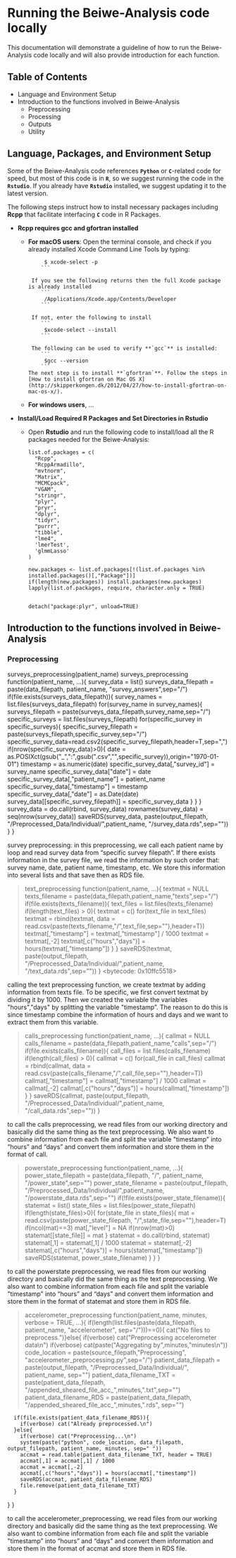 # Running the Beiwe-Analysis code locally

This documentation will demonstrate a guideline of how to run the Beiwe-Analysis code locally and will also provide introduction for each function.

## Table of Contents
- Language and Environment Setup
- Introduction to the functions involved in Beiwe-Analysis
    - Preprocessing
    - Processing
    - Outputs
    - Utility 

## Language, Packages, and Environment Setup

Some of the Beiwe-Analysis code references **`Python`** or **`C`**-related code for speed, but most of this code is in **`R`**, so we suggest running the code in the **`Rstudio`**. If you already have **`Rstudio`** installed, we suggest updating it to the latest version.

The following steps instruct how to install necessary packages including **Rcpp** that facilitate interfacing **`C`** code in R Packages. 

- **Rcpp requires gcc and gfortran installed**
    - **For macOS users**:
         Open the terminal console, and check if you already installed Xcode Command Line Tools by typing:
            
	    ```
             $ xcode-select -p
            ```
         
         If you see the following returns then the full Xcode package is already installed
            ```
             /Applications/Xcode.app/Contents/Developer
            ```
         
         If not, enter the following to install          
            ```
             $xcode-select --install
            ```
         
         The following can be used to verify **`gcc`** is installed:            
            ```
             $gcc --version
            ```
        The next step is to install **`gfortran`**. Follow the steps in [How to install gfortran on Mac OS X](http://skipperkongen.dk/2012/04/27/how-to-install-gfortran-on-mac-os-x/).
    
    - **For windows users**, ...

- **Install/Load Required R Packages and Set Directories in Rstudio**


    - Open **Rstudio** and run the following code to install/load all the R packages needed for the Beiwe-Analysis:
        ```
        list.of.packages = c(
          "Rcpp",
          "RcppArmadillo",
          "mvtnorm",
          "Matrix",
          "MCMCpack",
          "VGAM",
          "stringr",
          "plyr",
          "pryr",
          "dplyr",
          "tidyr",
          "purrr",
          "tibble",
          "lme4",
          'lmerTest',
          'glmmLasso'
        )

        new.packages <- list.of.packages[!(list.of.packages %in% installed.packages()[,"Package"])]
        if(length(new.packages)) install.packages(new.packages)
        lapply(list.of.packages, require, character.only = TRUE)


        detach("package:plyr", unload=TRUE)

        ```

## Introduction to the functions involved in Beiwe-Analysis
### Preprocessing

surveys_preprocessing(patient_name)
surveys_preprocessing
function(patient_name, ...){
  survey_data = list()
  surveys_data_filepath = paste(data_filepath, patient_name, "survey_answers",sep="/")
  if(file.exists(surveys_data_filepath)){
    survey_names = list.files(surveys_data_filepath)
    for(survey_name in survey_names){
      surveys_filepath = paste(surveys_data_filepath,survey_name,sep="/")
      specific_surveys = list.files(surveys_filepath)
      for(specific_survey in specific_surveys){
        specific_survey_filepath = paste(surveys_filepath,specific_survey,sep="/")
        specific_survey_data=read.csv2(specific_survey_filepath,header=T,sep=",")
        if(nrow(specific_survey_data)>0){
          date = as.POSIXct(gsub("_",":",gsub(".csv","",specific_survey)),origin="1970-01-01")
          timestamp = as.numeric(date)
          specific_survey_data[,"survey_id"]      = survey_name
          specific_survey_data["date"]            = date
          specific_survey_data[,"patient_name"]   = patient_name
          specific_survey_data[,"timestamp"]      = timestamp
          specific_survey_data[,"date"]           = as.Date(date)
          survey_data[[specific_survey_filepath]] = specific_survey_data
        }
      }
    }
  survey_data = do.call(rbind, survey_data)
  rownames(survey_data) = seq(nrow(survey_data))
  saveRDS(survey_data, paste(output_filepath, "/Preprocessed_Data/Individual/",patient_name, "/survey_data.rds",sep=""))
  }
}

survey preprocessing:
in this preprocessing, we call each patient name by loop and read survey data  from “specific survey filepath”. If there exists information in the survey file, we read the information by such order that: survey name, date, patient name, timestamp, etc. We store this information into several lists and that save then as RDS file.



> text_preprocessing
function(patient_name, ...){
  textmat = NULL
  texts_filename = paste(data_filepath,patient_name,"texts",sep="/")
  if(file.exists(texts_filename)){
    text_files = list.files(texts_filename)
    if(length(text_files) > 0){
		textmat = c()
		for(text_file in text_files)
			textmat = rbind(textmat, data = read.csv(paste(texts_filename,"/",text_file,sep=""),header=T))
		textmat[,"timestamp"] = textmat[,"timestamp"] / 1000
		textmat = textmat[,-2]
		textmat[,c("hours","days")] = hours(textmat[,"timestamp"])
    }
  }
  saveRDS(textmat, paste(output_filepath, "/Preprocessed_Data/Individual/",patient_name, "/text_data.rds",sep=""))
}
<bytecode: 0x10ffc5518>

calling the text preprocessing function, we create textmat by adding information from texts file. To be specific, we first convert textmat by dividing it by 1000. Then we created the variable the variables "hours","days" by splitting the variable  "timestamp”. The reason to do this is since timestamp combine the information of hours and days and we want to extract them from this variable. 

> calls_preprocessing
function(patient_name, ...){
  callmat = NULL
  calls_filename = paste(data_filepath,patient_name,"calls",sep="/")
  if(file.exists(calls_filename)){
    call_files = list.files(calls_filename)
    if(length(call_files) > 0){
		callmat = c()
		for(call_file in call_files)
			callmat = rbind(callmat, data = read.csv(paste(calls_filename,"/",call_file,sep=""),header=T))
		callmat[,"timestamp"] = callmat[,"timestamp"] / 1000
		callmat = callmat[,-2]
		callmat[,c("hours","days")] = hours(callmat[,"timestamp"])
    }
  }
  saveRDS(callmat, paste(output_filepath, "/Preprocessed_Data/Individual/",patient_name, "/call_data.rds",sep=""))
}

to call the calls preprocessing, we read files from our working directory and basically did the same thing as the text preprocessing. We also want to combine information from each file and split the variable "timestamp” into “hours” and “days” and convert them information and store them in the format of call.

> powerstate_preprocessing
function(patient_name, ...){
	power_state_filepath = paste(data_filepath, "/", patient_name, "/power_state",sep="")
	power_state_filename = paste(output_filepath, "/Preprocessed_Data/Individual/",patient_name, "/powerstate_data.rds",sep="")
	if(!file.exists(power_state_filename)){
	  statemat = list()
	  state_files = list.files(power_state_filepath)
	  if(length(state_files)>0){
		  for(state_file in state_files){
			mat = read.csv(paste(power_state_filepath, "/",state_file,sep=""),header=T)
			if(ncol(mat)==3) mat[,"level"] = NA
			if(nrow(mat)>0)
			  statemat[[state_file]] = mat
		  }
		  statemat = do.call(rbind, statemat)
		  statemat[,1] = statemat[,1] / 1000
		  statemat = statemat[,-2]
		  statemat[,c("hours","days")] = hours(statemat[,"timestamp"])
		  saveRDS(statemat, power_state_filename)
		}
	}
}

to call the powerstate preprocessing, we read files from our working directory and basically did the same thing as the text preprocessing. We also want to combine information from each file and split the variable "timestamp” into “hours” and “days” and convert them information and store them in the format of statemat and store them in RDS file.

> accelerometer_preprocessing
function(patient_name, minutes, verbose = TRUE, ...){
if(length(list.files(paste(data_filepath, patient_name, "accelerometer", sep="/")))==0){
  cat("No files to preprocess.")}else{
	  if(verbose) cat("Preprocessing accelerometer data\n")
	  if(verbose) cat(paste("Aggregating by",minutes,"minutes\n"))
	  code_location = paste(source_filepath,"Preprocessing", "accelerometer_preprocessing.py",sep="/")
	  patient_data_filepath = paste(output_filepath, "/Preprocessed_Data/Individual/", patient_name, sep="")
	  patient_data_filename_TXT = paste(patient_data_filepath, "/appended_sheared_file_acc_",minutes,".txt",sep="")
	  patient_data_filename_RDS = paste(patient_data_filepath, "/appended_sheared_file_acc_",minutes,".rds", sep="")
	  
	  if(file.exists(patient_data_filename_RDS)){
		if(verbose) cat("Already preprocessed.\n")
	  }else{
		if(verbose) cat("Preprocessing...\n")
		system(paste("python", code_location, data_filepath, output_filepath, patient_name, minutes, sep=" "))
		accmat = read.table(patient_data_filename_TXT, header = TRUE)
		accmat[,1] = accmat[,1] / 1000
		accmat = accmat[,-2]
		accmat[,c("hours","days")] = hours(accmat[,"timestamp"])
		saveRDS(accmat, patient_data_filename_RDS)
		file.remove(patient_data_filename_TXT)
	  }
  }
}

to call the accelerometer_preprocessing, we read files from our working directory and basically did the same thing as the text preprocessing. We also want to combine information from each file and split the variable "timestamp” into “hours” and “days” and convert them information and store them in the format of accmat and store them in RDS file.



